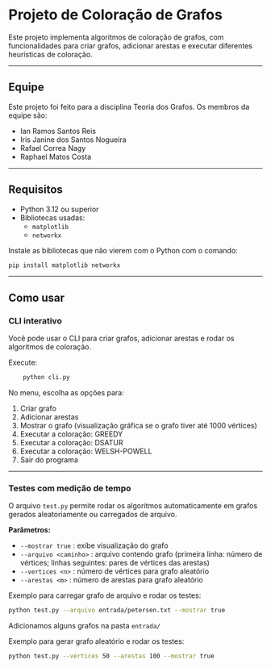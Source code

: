 # Projeto de Coloração de Grafos

Este projeto implementa algoritmos de coloração de grafos, com funcionalidades para criar grafos, adicionar arestas e executar diferentes heurísticas de coloração.

--- 

## Equipe
Este projeto foi feito para a disciplina Teoria dos Grafos.
Os membros da equipe são:
- Ian Ramos Santos Reis
- Iris Janine dos Santos Nogueira
- Rafael Correa Nagy
- Raphael Matos Costa

---

## Requisitos

- Python 3.12 ou superior
- Bibliotecas usadas:  
  - `matplotlib`  
  - `networkx`

Instale as bibliotecas que não vierem com o Python com o comando:

```bash
pip install matplotlib networkx
```

---

## Como usar

### CLI interativo

Você pode usar o CLI para criar grafos, adicionar arestas e rodar os algoritmos de coloração.

Execute:

```bash
    python cli.py
```


No menu, escolha as opções para:

1. Criar grafo
2. Adicionar arestas
3. Mostrar o grafo (visualização gráfica se o grafo tiver até 1000 vértices)
4. Executar a coloração: GREEDY
5. Executar a coloração: DSATUR
6. Executar a coloração: WELSH-POWELL
0. Sair do programa

---

### Testes com medição de tempo

O arquivo `test.py` permite rodar os algoritmos automaticamente em grafos gerados aleatoriamente ou carregados de arquivo.

**Parâmetros:**

* `--mostrar true` : exibe visualização do grafo
* `--arquivo <caminho>` : arquivo contendo grafo (primeira linha: número de vértices; linhas seguintes: pares de vértices das arestas)
* `--vertices <n>` : número de vértices para grafo aleatório
* `--arestas <m>` : número de arestas para grafo aleatório

Exemplo para carregar grafo de arquivo e rodar os testes:

```bash
python test.py --arquivo entrada/petersen.txt --mostrar true
```
Adicionamos alguns grafos na pasta `entrada/`

Exemplo para gerar grafo aleatório e rodar os testes:

```bash
python test.py --vertices 50 --arestas 100 --mostrar true
```
